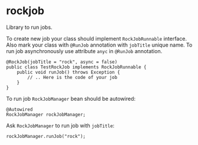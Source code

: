 # rockjob
Library to run jobs.

To create new job your class should implement `RockJobRunnable` interface. 
Also mark your class with `@RunJob` annotation with `jobTitle` unique name. 
To run job asynchronously use attribute `anyc` in `@RunJob` annotation.
```
@RockJob(jobTitle = "rock", async = false)
public class TestRockJob implements RockJobRunnable {
    public void runJob() throws Exception {
        // .. Here is the code of your job
    }
}
```
To run job `RockJobManager` bean should be autowired:

```
@Autowired
RockJobManager rockJobManager;
```

Ask `RockJobManager` to run job with `jobTitle`:
```
rockJobManager.runJob("rock");
```
